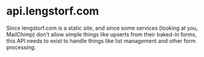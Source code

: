 # api.lengstorf.com

Since lengstorf.com is a static site, and since some services (looking at you, MailChimp) don't allow simple things like upserts from their baked-in forms, this API needs to exist to handle things like list management and other form processing.
